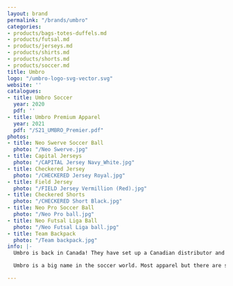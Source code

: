 ```yaml
---
layout: brand
permalink: "/brands/umbro"
categories:
- products/bags-totes-duffels.md
- products/futsal.md
- products/jerseys.md
- products/shirts.md
- products/shorts.md
- products/soccer.md
title: Umbro
logo: "/umbro-logo-svg-vector.svg"
website: ''
catalogues:
- title: Umbro Soccer
  year: 2020
  pdf: ''
- title: Umbro Premium Apparel
  year: 2021
  pdf: "/S21_UMBRO_Premier.pdf"
photos:
- title: Neo Swerve Soccer Ball
  photo: "/Neo Swerve.jpg"
- title: Capital Jerseys
  photo: "/CAPITAL Jersey Navy_White.jpg"
- title: Checkered Jersey
  photo: "/CHECKERED Jersey Royal.jpg"
- title: Field Jersey
  photo: "/FIELD Jersey Vermillion (Red).jpg"
- title: Checkered Shorts
  photo: "/CHECKERED Short Black.jpg"
- title: Neo Pro Soccer Ball
  photo: "/Neo Pro ball.jpg"
- title: Neo Futsal Liga Ball
  photo: "/Neo Futsal Liga ball.jpg"
- title: Team Backpack
  photo: "/Team backpack.jpg"
info: |-
  Umbro is back in Canada! They have set up a Canadian distributor and will also be eventually carrying inventory in Canada.

  Umbro is a big name in the soccer world. Most apparel but there are some balls and bags available as well.

---
```

